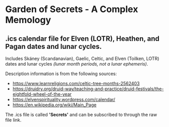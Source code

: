 # Garden of Secrets - A Complex Memology
## .ics calendar file for Elven (LOTR), Heathen, and Pagan dates and lunar cycles.
Includes Skáney (Scandanavian), Gaelic, Celtic, and Elven (Toilken, LOTR) dates and lunar cycles *(lunar month periods, not a lunar ephemeris)*.

Description information is from the following sources:
- https://www.learnreligions.com/celtic-tree-months-2562403
- https://druidry.org/druid-way/teaching-and-practice/druid-festivals/the-eightfold-wheel-of-the-year
- https://elvenspirituality.wordpress.com/calendar/
- https://en.wikipedia.org/wiki/Main_Page

The .ics file is called **'Secrets'** and can be subscribed to through the raw file link.
